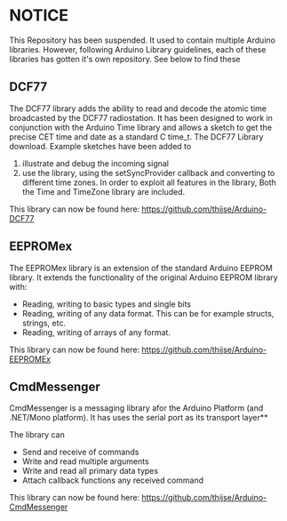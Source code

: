# NOTICE 

This Repository has been suspended. It used to contain multiple Arduino libraries. However, following Arduino Library guidelines, each of these libraries has gotten it's own repository. See below to find these

## DCF77

The DCF77 library adds the ability to read and decode the atomic time broadcasted by the 
DCF77 radiostation. It has been designed to work in conjunction with the Arduino Time 
library and allows a sketch to get the precise CET time and date as a standard C time_t.
The DCF77 Library download. Example sketches have been added to 
1) illustrate and debug the incoming signal 
2) use the library, using the setSyncProvider callback and converting to different 
   time zones. In order to exploit all features in the library, Both the Time and 
   TimeZone library are included.
   
This library can now be found here: https://github.com/thijse/Arduino-DCF77
   
   
## EEPROMex

The EEPROMex library is an extension of the standard Arduino EEPROM library. It extends the functionality of the original Arduino EEPROM library with:

- Reading, writing to basic types and single bits
- Reading, writing of any data format. This can be for example structs, strings, etc.
- Reading, writing of arrays of any format.  

This library can now be found here: https://github.com/thijse/Arduino-EEPROMEx


## CmdMessenger 

CmdMessenger is a messaging library afor the Arduino Platform (and .NET/Mono platform). It has uses the serial port as its transport layer** 

The library can

- Send and receive of commands 
- Write and read multiple arguments
- Write and read all primary data types
- Attach callback functions any received command

This library can now be found here: https://github.com/thijse/Arduino-CmdMessenger

